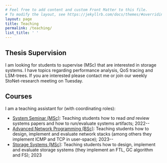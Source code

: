 ```yaml
---
# Feel free to add content and custom Front Matter to this file.
# To modify the layout, see https://jekyllrb.com/docs/themes/#overriding-theme-defaults
layout: page
title: Teaching
permalink: /teaching/
list_title: ' '
---
```

<link rel="icon" href="{{ "./favicon-32x32.png" | relative_url }}" type="image/x-icon">

<h2> Thesis Supervision </h2>
I am looking for students to supervise (MSc) that are interested in storage systems. I have topics regarding performance analysis, QoS tracing and LSM-trees.
If you are interested please contact me or join our weekly StoNet-research meeting on Tuesday.

<h2> Courses </h2>
I am a teaching assistant for (with coordinating roles):
<ul>
    <li> <a href="https://research.vu.nl/en/courses/systems-seminar-2"> System Seminar (MSc)</a>: Teaching students how to read <i>and</i> review systems papers and how to run/evaluate systems artifacts; 2022--</li>
    <li> <a href="https://research.vu.nl/en/courses/advanced-network-programming-2"> Advanced Network Programming (BSc)</a>: Teaching students how to design, implement and evaluate network stacks (among others they implement ICMP and TCP in user-space); 2023--</li>
    <li> <a href="https://atlarge-research.com/courses/storage-systems-vu/"> Storage Systems (MSc)</a>: Teaching students how to design, implement and evaluate storage systems (they implement an FTL, GC algorithm and FS); 2023</li>
</ul>

